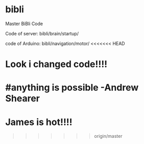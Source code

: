 # bibli
Master BiBli Code


Code of server: bibli/brain/startup/

code of Arduino: bibli/navigation/motor/
<<<<<<< HEAD
 # Look i changed code!!!!

 #anything is possible -Andrew Shearer
=======
 # James is hot!!!!
>>>>>>> origin/master
